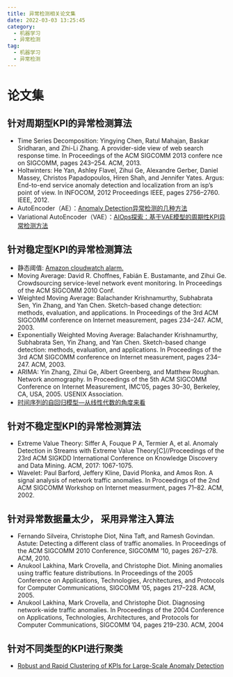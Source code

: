 ```yaml
---
title: 异常检测相关论文集
date: 2022-03-03 13:25:45
category:
  - 机器学习
  - 异常检测
tag:
  - 机器学习
  - 异常检测
---
```


# 论文集

## 针对周期型KPI的异常检测算法

- Time Series Decomposition: Yingying Chen, Ratul Mahajan, Baskar Sridharan, and Zhi-Li Zhang. A provider-side view of web search response time. In Proceedings of the ACM SIGCOMM 2013 confere nce on SIGCOMM, pages 243–254. ACM, 2013.
- Holtwinters: He Yan, Ashley Flavel, Zihui Ge, Alexandre Gerber, Daniel Massey, Christos Papadopoulos, Hiren Shah, and Jennifer Yates. Argus: End-to-end service anomaly detection and localization from an isp’s point of view. In INFOCOM, 2012 Proceedings IEEE, pages 2756–2760. IEEE, 2012.
- AutoEncoder（AE）：[Anomaly Detection异常检测的几种方法](https://www.jianshu.com/p/e31ff328b682)
- Variational AutoEncoder（VAE）：[AIOps探索：基于VAE模型的周期性KPI异常检测方法](https://zhuanlan.zhihu.com/p/45400663)

## 针对稳定型KPI的异常检测算法

- 静态阈值: [Amazon cloudwatch alarm.](http://link.zhihu.com/?target=http%3A//docs.aws.amazon.com/AmazonCloudWatch/latest/DeveloperGuide/ConsoleAlarms.html)
- Moving Average: David R. Choffnes, Fabián E. Bustamante, and Zihui Ge. Crowdsourcing service-level network event monitoring. In Proceedings of the ACM SIGCOMM 2010 Conf.
- Weighted Moving Average: Balachander Krishnamurthy, Subhabrata Sen, Yin Zhang, and Yan Chen. Sketch-based change detection: methods, evaluation, and applications. In Proceedings of the 3rd ACM
  SIGCOMM conference on Internet measurement, pages 234–247. ACM, 2003.
- Exponentially Weighted Moving Average: Balachander Krishnamurthy, Subhabrata Sen, Yin Zhang, and Yan Chen. Sketch-based change detection: methods, evaluation, and applications. In Proceedings of the 3rd ACM SIGCOMM conference on Internet measurement, pages 234–247. ACM, 2003.
- ARIMA: Yin Zhang, Zihui Ge, Albert Greenberg, and Matthew Roughan. Network anomography. In Proceedings of the 5th ACM SIGCOMM Conference on Internet Measurement, IMC’05, pages 30–30, Berkeley, CA, USA, 2005. USENIX Association.
- [时间序列的自回归模型—从线性代数的角度来看](https://zhuanlan.zhihu.com/p/35093835)

## 针对不稳定型KPI的异常检测算法

- Extreme Value Theory: Siffer A, Fouque P A, Termier A, et al. Anomaly Detection in Streams with Extreme Value Theory[C]//Proceedings of the 23rd ACM SIGKDD International Conference on Knowledge Discovery and Data Mining. ACM, 2017: 1067-1075.
- Wavelet: Paul Barford, Jeffery Kline, David Plonka, and Amos Ron. A signal analysis of network traffic anomalies. In Proceedings of the 2nd ACM SIGCOMM Workshop on Internet measurment, pages 71–82. ACM, 2002.

## 针对异常数据量太少， 采用异常注入算法

- Fernando Silveira, Christophe Diot, Nina Taft, and Ramesh Govindan. Astute: Detecting a different class of traffic anomalies. In Proceedings of the ACM SIGCOMM 2010 Conference, SIGCOMM ’10, pages 267–278. ACM, 2010.
- Anukool Lakhina, Mark Crovella, and Christophe Diot. Mining anomalies using traffic feature distributions. In Proceedings of the 2005 Conference on Applications, Technologies, Architectures, and Protocols for Computer Communications, SIGCOMM ’05, pages 217–228. ACM, 2005.
- Anukool Lakhina, Mark Crovella, and Christophe Diot. Diagnosing network-wide traffic anomalies. In Proceedings of the 2004 Conference on Applications, Technologies, Architectures, and Protocols for Computer Communications, SIGCOMM ’04, pages 219–230. ACM, 2004

## 针对不同类型的KPI进行聚类

- [Robust and Rapid Clustering of KPIs for Large-Scale Anomaly Detection](https://netman.aiops.org/~peidan/ANM2018/8.DependencyDiscovery/LectureCoverage/2018IWQOS_ROCKA.pdf)

